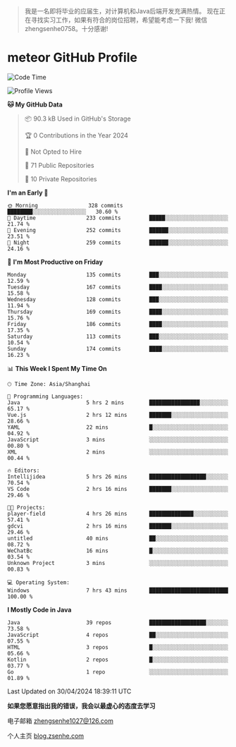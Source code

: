 > 我是一名即将毕业的应届生，对计算机和Java后端开发充满热情。
> 现在正在寻找实习工作，如果有符合的岗位招聘，希望能考虑一下我!
> 微信 zhengsenhe0758。十分感谢!

# meteor  GitHub Profile 

<!--START_SECTION:waka-->
![Code Time](http://img.shields.io/badge/Code%20Time-7%20hrs%2043%20mins-blue)

![Profile Views](http://img.shields.io/badge/Profile%20Views-19-blue)

**🐱 My GitHub Data** 

> 📦 90.3 kB Used in GitHub's Storage 
 > 
> 🏆 0 Contributions in the Year 2024
 > 
> 🚫 Not Opted to Hire
 > 
> 📜 71 Public Repositories 
 > 
> 🔑 10 Private Repositories 
 > 
**I'm an Early 🐤** 

```text
🌞 Morning                328 commits         ████████░░░░░░░░░░░░░░░░░   30.60 % 
🌆 Daytime                233 commits         █████░░░░░░░░░░░░░░░░░░░░   21.74 % 
🌃 Evening                252 commits         ██████░░░░░░░░░░░░░░░░░░░   23.51 % 
🌙 Night                  259 commits         ██████░░░░░░░░░░░░░░░░░░░   24.16 % 
```
📅 **I'm Most Productive on Friday** 

```text
Monday                   135 commits         ███░░░░░░░░░░░░░░░░░░░░░░   12.59 % 
Tuesday                  167 commits         ████░░░░░░░░░░░░░░░░░░░░░   15.58 % 
Wednesday                128 commits         ███░░░░░░░░░░░░░░░░░░░░░░   11.94 % 
Thursday                 169 commits         ████░░░░░░░░░░░░░░░░░░░░░   15.76 % 
Friday                   186 commits         ████░░░░░░░░░░░░░░░░░░░░░   17.35 % 
Saturday                 113 commits         ███░░░░░░░░░░░░░░░░░░░░░░   10.54 % 
Sunday                   174 commits         ████░░░░░░░░░░░░░░░░░░░░░   16.23 % 
```


📊 **This Week I Spent My Time On** 

```text
🕑︎ Time Zone: Asia/Shanghai

💬 Programming Languages: 
Java                     5 hrs 2 mins        ████████████████░░░░░░░░░   65.17 % 
Vue.js                   2 hrs 12 mins       ███████░░░░░░░░░░░░░░░░░░   28.66 % 
YAML                     22 mins             █░░░░░░░░░░░░░░░░░░░░░░░░   04.92 % 
JavaScript               3 mins              ░░░░░░░░░░░░░░░░░░░░░░░░░   00.80 % 
XML                      2 mins              ░░░░░░░░░░░░░░░░░░░░░░░░░   00.44 % 

🔥 Editors: 
Intellijidea             5 hrs 26 mins       ██████████████████░░░░░░░   70.54 % 
VS Code                  2 hrs 16 mins       ███████░░░░░░░░░░░░░░░░░░   29.46 % 

🐱‍💻 Projects: 
player-field             4 hrs 26 mins       ██████████████░░░░░░░░░░░   57.41 % 
gdcvi                    2 hrs 16 mins       ███████░░░░░░░░░░░░░░░░░░   29.46 % 
untitled                 40 mins             ██░░░░░░░░░░░░░░░░░░░░░░░   08.72 % 
WeChatBc                 16 mins             █░░░░░░░░░░░░░░░░░░░░░░░░   03.54 % 
Unknown Project          3 mins              ░░░░░░░░░░░░░░░░░░░░░░░░░   00.83 % 

💻 Operating System: 
Windows                  7 hrs 43 mins       █████████████████████████   100.00 % 
```

**I Mostly Code in Java** 

```text
Java                     39 repos            ██████████████████░░░░░░░   73.58 % 
JavaScript               4 repos             ██░░░░░░░░░░░░░░░░░░░░░░░   07.55 % 
HTML                     3 repos             █░░░░░░░░░░░░░░░░░░░░░░░░   05.66 % 
Kotlin                   2 repos             █░░░░░░░░░░░░░░░░░░░░░░░░   03.77 % 
Go                       1 repo              ░░░░░░░░░░░░░░░░░░░░░░░░░   01.89 % 
```




 Last Updated on 30/04/2024 18:39:11 UTC
<!--END_SECTION:waka-->


**如果您愿意指出我的错误，我会以最虚心的态度去学习**

电子邮箱 zhengsenhe1027@126.com

个人主页 [blog.zsenhe.com](http://blog.zsenhe.com/)


